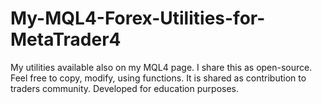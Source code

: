 # My-MQL4-Forex-Utilities-for-MetaTrader4
My utilities available also on my MQL4 page. I share this as open-source. Feel free to copy, modify, using functions.
It is shared as contribution to traders community. Developed for education purposes. 
